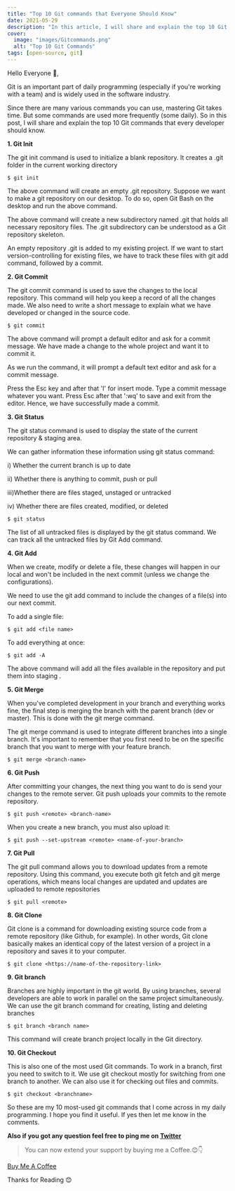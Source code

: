 ```yaml
---
title: "Top 10 Git commands that Everyone Should Know"
date: 2021-05-29
description: "In this article, I will share and explain the top 10 Git commands that every developer should know"
cover:
  image: "images/Gitcommands.png"
  alt: "Top 10 Git Commands"
tags: [open-source, git]
---
```


Hello Everyone 👋,

Git is an important part of daily programming (especially if you're working with a team) and is widely used in the software industry.

Since there are many various commands you can use, mastering Git takes time. But some commands are used more frequently (some daily). So in this post, I will share and explain the top 10 Git commands that every developer should know.

**1. Git Init**

The git init command is used to initialize a blank repository. It creates a .git folder in the current working directory

```
$ git init

```

The above command will create an empty .git repository. Suppose we want to make a git repository on our desktop. To do so, open Git Bash on the desktop and run the above command.

The above command will create a new subdirectory named .git that holds all necessary repository files. The .git subdirectory can be understood as a Git repository skeleton.

An empty repository .git is added to my existing project. If we want to start version-controlling for existing files, we have to track these files with git add command, followed by a commit.

**2. Git Commit**

The git commit command is used to save the changes to the local repository. This command will help you keep a record of all the changes made. We also need to write a short message to explain what we have developed or changed in the source code.

```
$ git commit

```

The above command will prompt a default editor and ask for a commit message. We have made a change to the whole project and want it to commit it.

As we run the command, it will prompt a default text editor and ask for a commit message.

Press the Esc key and after that 'I' for insert mode. Type a commit message whatever you want. Press Esc after that ':wq' to save and exit from the editor. Hence, we have successfully made a commit.

**3. Git Status**

The git status command is used to display the state of the current repository & staging area.

We can gather information these information using git status command:

i) Whether the current branch is up to date

ii) Whether there is anything to commit, push or pull

iii)Whether there are files staged, unstaged or untracked

iv) Whether there are files created, modified, or deleted

```
$ git status

```

The list of all untracked files is displayed by the git status command. We can track all the untracked files by Git Add command.

**4. Git Add**

When we create, modify or delete a file, these changes will happen in our local and won't be included in the next commit (unless we change the configurations).

We need to use the git add command to include the changes of a file(s) into our next commit.

To add a single file:

```
$ git add <file name>

```

To add everything at once:

```
$ git add -A

```

The above command will add all the files available in the repository and put them into staging .

**5. Git Merge**

When you've completed development in your branch and everything works fine, the final step is merging the branch with the parent branch (dev or master). This is done with the git merge command.

The git merge command is used to integrate different branches into a single branch. It's important to remember that you first need to be on the specific branch that you want to merge with your feature branch.

```
$ git merge <branch-name>

```

**6. Git Push**

After committing your changes, the next thing you want to do is send your changes to the remote server. Git push uploads your commits to the remote repository.

```
$ git push <remote> <branch-name>

```

When you create a new branch, you must also upload it:

```
$ git push --set-upstream <remote> <name-of-your-branch>

```

**7. Git Pull**

The git pull command allows you to download updates from a remote repository. Using this command, you execute both git fetch and git merge operations, which means local changes are updated and updates are uploaded to remote repositories

```
$ git pull <remote>

```

**8. Git Clone**

Git clone is a command for downloading existing source code from a remote repository (like Github, for example). In other words, Git clone basically makes an identical copy of the latest version of a project in a repository and saves it to your computer.

```
$ git clone <https://name-of-the-repository-link>

```

**9. Git branch**

Branches are highly important in the git world. By using branches, several developers are able to work in parallel on the same project simultaneously. We can use the git branch command for creating, listing and deleting branches

```
$ git branch <branch name>

```

This command will create branch project locally in the Git directory.

**10. Git Checkout**

This is also one of the most used Git commands. To work in a branch, first you need to switch to it. We use git checkout mostly for switching from one branch to another. We can also use it for checking out files and commits.

```
$ git checkout <branchname>

```

So these are my 10 most-used git commands that I come across in my daily programming. I hope you find it useful. If yes then let me know in the comments.

**Also if you got any question feel free to ping me on [Twitter](https://twitter.com/muthuannamalai_)**

> You can now extend your support by buying me a Coffee.😊👇

[Buy Me A Coffee](https://www.buymeacoffee.com/muthuannamalai)

Thanks for Reading 😊
